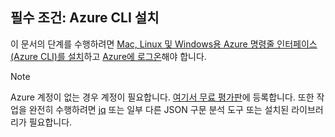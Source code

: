 ## <a name="prerequisite-install-the-azure-cli"></a>필수 조건: Azure CLI 설치
이 문서의 단계를 수행하려면 [Mac, Linux 및 Windows용 Azure 명령줄 인터페이스(Azure CLI)를 설치](../articles/cli-install-nodejs.md)하고 [Azure에 로그온](/cli/azure/authenticate-azure-cli)해야 합니다. 

> [!NOTE]
> Azure 계정이 없는 경우 계정이 필요합니다. [여기서 무료 평가판](../articles/active-directory/sign-up-organization.md)에 등록합니다. 또한 작업을 완전히 수행하려면 [jq](https://stedolan.github.io/jq/) 또는 일부 다른 JSON 구문 분석 도구 또는 설치된 라이브러리가 필요합니다.
> 
> 

